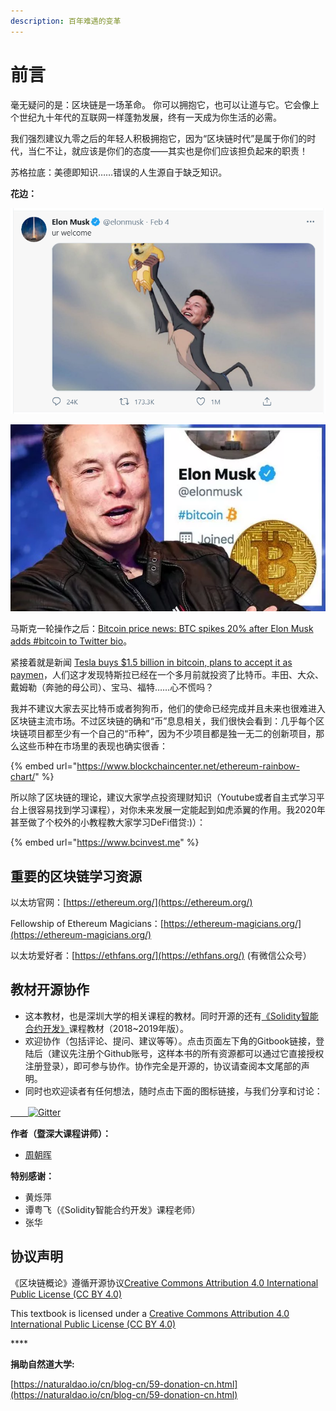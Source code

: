 ```yaml
---
description: 百年难遇的变革
---
```


# 前言

毫无疑问的是：区块链是一场革命。 你可以拥抱它，也可以让道与它。它会像上个世纪九十年代的互联网一样蓬勃发展，终有一天成为你生活的必需。 

我们强烈建议九零之后的年轻人积极拥抱它，因为“区块链时代”是属于你们的时代，当仁不让，就应该是你们的态度——其实也是你们应该担负起来的职责！

苏格拉底：美德即知识……错误的人生源自于缺乏知识。

**花边：**

![Elon Musk&apos;s favorite: Dogecoin](.gitbook/assets/2021-02-16_elon-must-dogecoin.png)

![Elon Musk adds \#bitcoin to his Twitter bio](.gitbook/assets/bitcoin-price-news-btc-spike-elon-musk-twitter-bio-gamestop-1390940.jpg)

马斯克一轮操作之后：[Bitcoin price news: BTC spikes 20% after Elon Musk adds \#bitcoin to Twitter bio](https://www.express.co.uk/finance/city/1390940/bitcoin-price-news-btc-spike-elon-musk-twitter-bio-gamestop-evg)。

紧接着就是新闻 [Tesla buys $1.5 billion in bitcoin, plans to accept it as paymen](https://www.cnbc.com/2021/02/08/tesla-buys-1point5-billion-in-bitcoin.html)，人们这才发现特斯拉已经在一个多月前就投资了比特币。丰田、大众、戴姆勒（奔驰的母公司）、宝马、福特……心不慌吗？

我并不建议大家去买比特币或者狗狗币，他们的使命已经完成并且未来也很难进入区块链主流市场。不过区块链的确和“币”息息相关，我们很快会看到：几乎每个区块链项目都至少有一个自己的“币种”，因为不少项目都是独一无二的创新项目，那么这些币种在市场里的表现也确实很香：

{% embed url="https://www.blockchaincenter.net/ethereum-rainbow-chart/" %}

所以除了区块链的理论，建议大家学点投资理财知识（Youtube或者自主式学习平台上很容易找到学习课程），对你未来发展一定能起到如虎添翼的作用。我2020年甚至做了个校外的小教程教大家学习DeFi借贷:\)）：

{% embed url="https://www.bcinvest.me" %}

## 重要的区块链学习资源

以太坊官网：[https://ethereum.org/](https://ethereum.org/)

Fellowship of Ethereum Magicians：[https://ethereum-magicians.org/](https://ethereum-magicians.org/)

以太坊爱好者：[https://ethfans.org/](https://ethfans.org/) \(有微信公众号）

## 教材开源协作

* 这本教材，也是深圳大学的相关课程的教材。同时开源的还有[《Solidity智能合约开发》](https://u.naturaldao.io/solidity/)课程教材（2018~2019年版）。
* 欢迎协作（包括评论、提问、建议等等）。点击页面左下角的Gitbook链接，登陆后（建议先注册个Github账号，这样本书的所有资源都可以通过它直接授权注册登录），即可参与协作。协作完全是开源的，协议请查阅本文尾部的声明。
* 同时也欢迎读者有任何想法，随时点击下面的图标链接，与我们分享和讨论：

[　　![Gitter](https://badges.gitter.im/naturaldao/区块链概论.svg)](https://gitter.im/naturaldao/区块链概论?utm_source=badge&utm_medium=badge&utm_campaign=pr-badge)

**作者（暨深大课程讲师）：**

* [周朝晖](https://naturaldao.io/cn/about-cn/23-core-team-cn/33-zhou.html)

**特别感谢：**

* 黄烁萍
* 谭粤飞（《Solidity智能合约开发》课程老师）
* 张华

## 协议声明

《区块链概论》遵循开源协议[Creative Commons Attribution 4.0 International Public License \(CC BY 4.0\)](https://creativecommons.org/licenses/by/4.0/)

This textbook is licensed under a [Creative Commons Attribution 4.0 International Public License \(CC BY 4.0\)](https://creativecommons.org/licenses/by/4.0/)

\*\*\*\*

**捐助自然道大学:**

[https://naturaldao.io/cn/blog-cn/59-donation-cn.html](https://naturaldao.io/cn/blog-cn/59-donation-cn.html)

